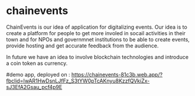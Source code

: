 # chainevents

ChainEvents is our idea of application for digitalizing events. Our idea is to create a platform for people to get more involed in socail activities in their town and for NPOs and governmnet institutions to be able to create events, provide hosting and get accurate feedback from the audience.

In future we have an idea to involve blockchain technologies and introduce a coin token as currency.

#demo app, deployed on : https://chainevents-81c3b.web.app/?fbclid=IwAR1HwDsnLJfFz_S3tYW0pTcAKnyu8KzzfQVkiZx-sJ3EfA2Gsau_pcf4p9E
